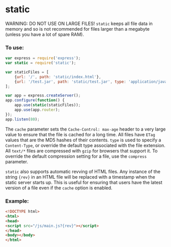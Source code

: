 static
==

WARNING: DO NOT USE ON LARGE FILES!
`static` keeps all file data in memory and so is not recommended for files larger than a megabyte (unless you have a lot of spare RAM).

### To use:
```javascript
var express = require('express');
var static = require('static');

var staticFiles = [
	{url: '/', path: 'static/index.html'},
	{url: '/test.jar', path: 'static/test.jar', type: 'application/java-archive', cache: true, compress: true}
];

var app = express.createServer();
app.configure(function() {
	app.use(static(staticFiles));
	app.use(app.router);
});
app.listen(80);
```

The `cache` parameter sets the `Cache-Control: max-age` header to a very large value to ensure that the file is cached for a long time.
All files have `ETag` values that are the MD5 hashes of their contents.
`type` is used to specify a `Content-Type`, or override the default type associated with the file extension.
All `text/*` files are compressed with `gzip` for browsers that support it. To override the default compression setting for a file, use the `compress` parameter.

`static` also supports automatic revving of HTML files.
Any instance of the string `{rev}` in an HTML file will be replaced with a timestamp when the static server starts up.
This is useful for ensuring that users have the latest version of a file even if the `cache` option is enabled.
### Example:
```html
<!DOCTYPE html>
<html>
<head>
<script src="/js/main.js?{rev}"></script>
</head>
<body></body>
</html>
```